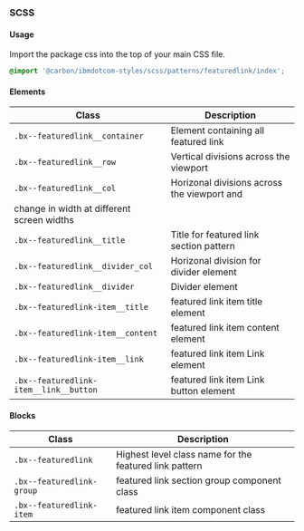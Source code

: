 ### SCSS

#### Usage

Import the package css into the top of your main CSS file.

```css
@import '@carbon/ibmdotcom-styles/scss/patterns/featuredlink/index';
```

#### Elements

| Class                                      | Description                                 |
| ------------------------------------------ | ------------------------------------------- |
| `.bx--featuredlink__container`             | Element containing all featured link        |
| `.bx--featuredlink__row`                   | Vertical divisions across the viewport      |
| `.bx--featuredlink__col`                   | Horizonal divisions across the viewport and |
| change in width at different screen widths |
| `.bx--featuredlink__title`                 | Title for featured link section pattern     |
| `.bx--featuredlink__divider_col`           | Horizonal division for divider element      |
| `.bx--featuredlink__divider`               | Divider element                             |
| `.bx--featuredlink-item__title`            | featured link item title element            |
| `.bx--featuredlink-item__content`          | featured link item content element          |
| `.bx--featuredlink-item__link`             | featured link item Link element             |
| `.bx--featuredlink-item__link__button`     | featured link item Link button element      |

#### Blocks

| Class                     | Description                                            |
| ------------------------- | ------------------------------------------------------ |
| `.bx--featuredlink`       | Highest level class name for the featured link pattern |
| `.bx--featuredlink-group` | featured link section group component class            |
| `.bx--featuredlink-item`  | featured link item component class                     |

